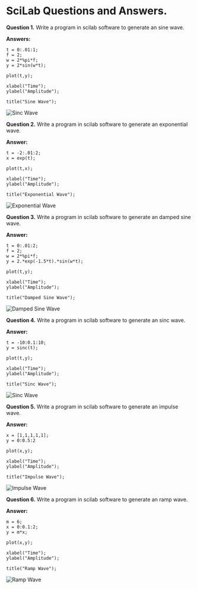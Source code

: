 # SciLab Questions and Answers.

**Question 1.** Write a program in scilab software to generate an sine wave.

**Answers:** 

```
t = 0:.01:1;
f = 2;
w = 2*%pi*f;
y = 2*sin(w*t);

plot(t,y);

xlabel("Time");
ylabel("Amplitude");

title("Sine Wave");
```
![Sinc Wave](https://github.com/debarshee2004/scilab_solutions/assets/129538241/8d26880c-dcbf-4f1b-958e-1eca347cd99b)

**Question 2.** Write a program in scilab software to generate an exponential wave.

**Answer:**

```
t = -2:.01:2;
x = exp(t);

plot(t,x);

xlabel("Time");
ylabel("Amplitude");

title("Exponential Wave");
```
![Exponential Wave](https://github.com/debarshee2004/scilab_solutions/assets/129538241/d9c757b1-81b6-4dee-b72a-fac30c76514f)

**Question 3.** Write a program in scilab software to generate an damped sine wave.

**Answer:**

```
t = 0:.01:2;
f = 2;
w = 2*%pi*f;
y = 2.*exp(-1.5*t).*sin(w*t);

plot(t,y);

xlabel("Time");
ylabel("Amplitude");

title("Damped Sine Wave");
```
![Damped Sine Wave](https://github.com/debarshee2004/scilab_solutions/assets/129538241/11ae5dab-310e-497f-9236-8283fd61c250)

**Question 4.** Write a program in scilab software to generate an sinc wave.

**Answer:**

```
t = -10:0.1:10;
y = sinc(t);

plot(t,y);

xlabel("Time");
ylabel("Amplitude");

title("Sinc Wave");
```
![Sinc Wave](https://github.com/debarshee2004/scilab_solutions/assets/129538241/ec9b47d4-f723-4b1f-a8a9-69c4d9938e48)

**Question 5.** Write a program in scilab software to generate an impulse wave.

**Answer:**

```
x = [1,1,1,1,1];
y = 0:0.5:2

plot(x,y);

xlabel("Time");
ylabel("Amplitude");

title("Impulse Wave");
```
![Impulse Wave](https://github.com/debarshee2004/scilab_solutions/assets/129538241/edc6db97-9951-4d25-b426-903c9693a9a7)

**Question 6.** Write a program in scilab software to generate an ramp wave.

**Answer:**

```
m = 6;
x = 0:0.1:2;
y = m*x;

plot(x,y);

xlabel("Time");
ylabel("Amplitude");

title("Ramp Wave");
```
![Ramp Wave](https://github.com/debarshee2004/scilab_solutions/assets/129538241/a9e304fa-165c-441f-9dbd-2bf6ce4b0174)
